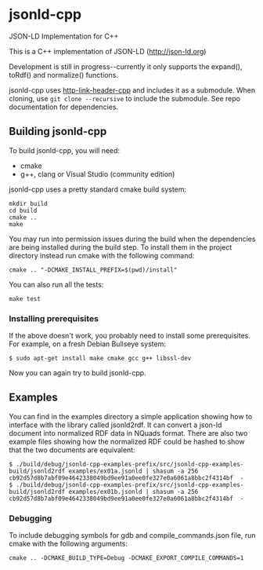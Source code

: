 # jsonld-cpp
JSON-LD Implementation for C++

This is a C++ implementation of JSON-LD (http://json-ld.org)

Development is still in progress--currently it only supports the
expand(), toRdf() and normalize() functions.

jsonld-cpp uses [http-link-header-cpp](https://github.com/danpape/http-link-header-cpp.git)
and includes it as a submodule.  When cloning, use ```git clone --recursive```
to include the submodule.  See repo documentation for dependencies.

## Building jsonld-cpp

To build jsonld-cpp, you will need:

* cmake
* g++, clang or Visual Studio (community edition)

jsonld-cpp uses a pretty standard cmake build system:

```
mkdir build
cd build
cmake ..
make
```

You may run into permission issues during the build when the dependencies are
being installed during the build step.  To install them in the project directory
instead run cmake with the following command:

```
cmake .. "-DCMAKE_INSTALL_PREFIX=$(pwd)/install"
```

You can also run all the tests:

```
make test
```

### Installing prerequisites

If the above doesn't work, you probably need to install some
prerequisites. For example, on a fresh Debian Bullseye system:

```
$ sudo apt-get install make cmake gcc g++ libssl-dev
```

Now you can again try to build jsonld-cpp.

## Examples

You can find in the examples directory a simple application showing how
to interface with the library called jsonld2rdf. It can convert a
json-ld document into normalized RDF data in NQuads format. There are
also two example files showing how the normalized RDF could be hashed to
show that the two documents are equivalent:

```
$ ./build/debug/jsonld-cpp-examples-prefix/src/jsonld-cpp-examples-build/jsonld2rdf examples/ex01a.jsonld | shasum -a 256
cb92d57d8b7abf09e4642338049bd9ee91a0ee0fe327e0a6061a8bbc2f4314bf  -
$ ./build/debug/jsonld-cpp-examples-prefix/src/jsonld-cpp-examples-build/jsonld2rdf examples/ex01b.jsonld | shasum -a 256
cb92d57d8b7abf09e4642338049bd9ee91a0ee0fe327e0a6061a8bbc2f4314bf  -
```


### Debugging
To include debugging symbols for gdb and compile_commands.json file, run cmake
with the following arguments:

```
cmake .. -DCMAKE_BUILD_TYPE=Debug -DCMAKE_EXPORT_COMPILE_COMMANDS=1
```

